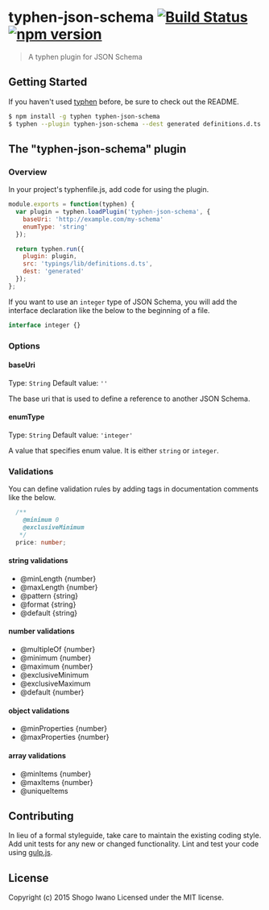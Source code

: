 # typhen-json-schema [![Build Status](https://secure.travis-ci.org/shiwano/typhen-json-schema.png?branch=master)](http://travis-ci.org/shiwano/typhen-json-schema) [![npm version](https://badge.fury.io/js/typhen-json-schema.svg)](http://badge.fury.io/js/typhen-json-schema)

> A typhen plugin for JSON Schema

## Getting Started
If you haven't used [typhen](https://github.com/shiwano/typhen) before, be sure to check out the README.

```sh
$ npm install -g typhen typhen-json-schema
$ typhen --plugin typhen-json-schema --dest generated definitions.d.ts
```

## The "typhen-json-schema" plugin

### Overview
In your project's typhenfile.js, add code for using the plugin.

```js
module.exports = function(typhen) {
  var plugin = typhen.loadPlugin('typhen-json-schema', {
    baseUri: 'http://example.com/my-schema'
    enumType: 'string'
  });

  return typhen.run({
    plugin: plugin,
    src: 'typings/lib/definitions.d.ts',
    dest: 'generated'
  });
};
```

If you want to use an `integer` type of JSON Schema, you will add the interface declaration like the below to the beginning of a file.

```ts
interface integer {}
```

### Options

#### baseUri
Type: `String`
Default value: `''`

The base uri that is used to define a reference to another JSON Schema.

#### enumType
Type: `String`
Default value: `'integer'`

A value that specifies enum value. It is either `string` or `integer`.

### Validations

You can define validation rules by adding tags in documentation comments like the below.

```ts
  /**
    @minimum 0
    @exclusiveMinimum
   */
  price: number;
```

#### string validations

* @minLength {number}
* @maxLength {number}
* @pattern {string}
* @format {string}
* @default {string}

#### number validations

* @multipleOf {number}
* @minimum {number}
* @maximum {number}
* @exclusiveMinimum
* @exclusiveMaximum
* @default {number}

#### object validations

* @minProperties {number}
* @maxProperties {number}

#### array validations

* @minItems {number}
* @maxItems {number}
* @uniqueItems

## Contributing
In lieu of a formal styleguide, take care to maintain the existing coding style. Add unit tests for any new or changed functionality. Lint and test your code using [gulp.js](http://gulpjs.com/).

## License
Copyright (c) 2015 Shogo Iwano
Licensed under the MIT license.
